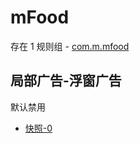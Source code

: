 # mFood

存在 1 规则组 - [com.m.mfood](/src/apps/com.m.mfood.ts)

## 局部广告-浮窗广告

默认禁用

- [快照-0](https://i.gkd.li/i/13350787)
